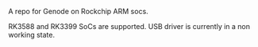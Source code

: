 A repo for Genode on Rockchip ARM socs.



RK3588 and RK3399 SoCs are supported. USB driver is currently in a non working state.

